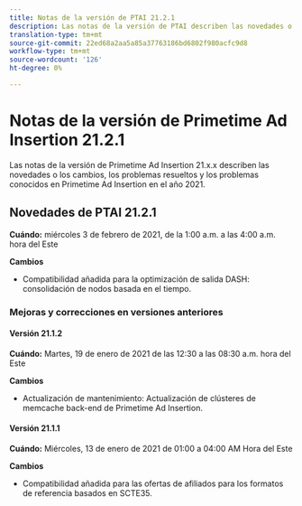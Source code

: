 ```yaml
---
title: Notas de la versión de PTAI 21.2.1
description: Las notas de la versión de PTAI describen las novedades o los cambios que se han producido en Primetime Ad Insertion en el año 2021.
translation-type: tm+mt
source-git-commit: 22ed68a2aa5a85a37763186bd6802f980acfc9d8
workflow-type: tm+mt
source-wordcount: '126'
ht-degree: 0%

---
```



# Notas de la versión de Primetime Ad Insertion 21.2.1

Las notas de la versión de Primetime Ad Insertion 21.x.x describen las novedades o los cambios, los problemas resueltos y los problemas conocidos en Primetime Ad Insertion en el año 2021.

## Novedades de PTAI 21.2.1

**Cuándo:** miércoles 3 de febrero de 2021, de la 1:00 a.m. a las 4:00 a.m. hora del Este

**Cambios**

* Compatibilidad añadida para la optimización de salida DASH: consolidación de nodos basada en el tiempo.

### Mejoras y correcciones en versiones anteriores

#### Versión 21.1.2

**Cuándo:** Martes, 19 de enero de 2021 de las 12:30 a las 08:30 a.m. hora del Este

**Cambios**

* Actualización de mantenimiento: Actualización de clústeres de memcache back-end de Primetime Ad Insertion.

#### Versión 21.1.1

**Cuándo:** Miércoles, 13 de enero de 2021 de 01:00 a 04:00 AM Hora del Este

**Cambios**

* Compatibilidad añadida para las ofertas de afiliados para los formatos de referencia basados en SCTE35.